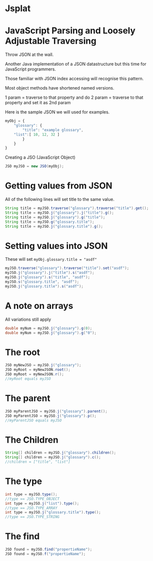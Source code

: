 Jsplat
====

JavaScript Parsing and Loosely Adjustable Traversing
====

Throw JSON at the wall.

Another Java implementation of a JSON datastructure but this time for JavaScript programmers.

Those familiar with JSON index accessing will recognise this pattern.

Most object methods have shortened named versions.

1 param = traverse to that property and do 
2 param = traverse to that property and set it as 2nd param

Here is the sample JSON we will used for examples.
```javascript
myObj = {
    "glossary": {
        "title": "example glossary",
	"list":[ 10, 12, 32 ]
        }
    }
}
```
Creating a JSO (JavaScript Object)
```java
JSO myJSO = new JSO(myObj);
```


Getting values from JSON
==
All of the following lines will set title to the same value.
```java
String title = myJSO.traverse("glossary").traverse("title").get();
String title = myJSO.j("glossary").j("title").g();
String title = myJSO.j("glossary").g("title");
String title = myJSO.g("glossary.title");
String title = myJSO.j("glossary.title").g();
```


Setting values into JSON
==
These will set `myObj.glossary.title = "asdf"`
```java
myJSO.traverse("glossary").traverse("title").set("asdf");
myJSO.j("glossary").j("title").s("asdf");
myJSO.j("glossary").s("title", "asdf");
myJSO.s("glossary.title", "asdf");
myJSO.j("glossary.title").s("asdf");
```

A note on arrays
==
All variations still apply
```java
double myNum = myJSO.j("glossary").g(0);
double myNum = myJSO.j("glossary").g("0");
```

The root
==
```java
JSO myNewJSO = myJSO.j("glossary");
JSO myRoot = myNewJSON.root();
JSO myRoot = myNewJSON.r();
//myRoot equals myJSO
```

The parent
==
```java
JSO myParentJSO = myJSO.j("glossary").parent();
JSO myParentJSO = myJSO.j("glossary").p();
//myParentJSO equals myJSO
```

The Children
==
```java
String[] children = myJSO.j("glossary").children();
String[] children = myJSO.j("glossary").c();
//children = ["title", "list"]
```

The type
==
```java
int type = myJSO.type();
//type == JSO.TYPE_OBJECT
int type = myJSO.j("list").type();
//type == JSO.TYPE_ARRAY
int type = myJSO.j("glossary.title").type();
//type == JSO.TYPE_STRING
```

The find
==
```java
JSO found = myJSO.find("propertieName");
JSO found = myJSO.f("propertieName");
```
